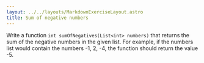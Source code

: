 ```yaml
---
layout: ../../layouts/MarkdownExerciseLayout.astro
title: Sum of negative numbers
---
```


Write a function `int sumOfNegatives(List<int> numbers)` that returns the sum of the negative numbers in the given list. For example, if the numbers list would contain the numbers -1, 2, -4, the function should return the value -5.